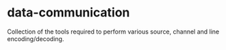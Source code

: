 # data-communication
Collection of the tools required to perform various source, channel and line encoding/decoding.
